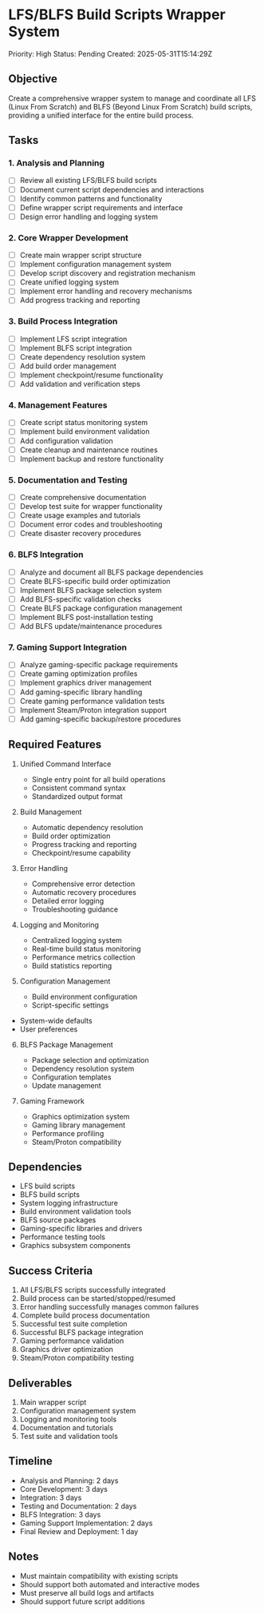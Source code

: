 # LFS/BLFS Build Scripts Wrapper System
Priority: High
Status: Pending
Created: 2025-05-31T15:14:29Z

## Objective
Create a comprehensive wrapper system to manage and coordinate all LFS (Linux From Scratch) and BLFS (Beyond Linux From Scratch) build scripts, providing a unified interface for the entire build process.

## Tasks

### 1. Analysis and Planning
- [ ] Review all existing LFS/BLFS build scripts
- [ ] Document current script dependencies and interactions
- [ ] Identify common patterns and functionality
- [ ] Define wrapper script requirements and interface
- [ ] Design error handling and logging system

### 2. Core Wrapper Development
- [ ] Create main wrapper script structure
- [ ] Implement configuration management system
- [ ] Develop script discovery and registration mechanism
- [ ] Create unified logging system
- [ ] Implement error handling and recovery mechanisms
- [ ] Add progress tracking and reporting

### 3. Build Process Integration
- [ ] Implement LFS script integration
- [ ] Implement BLFS script integration
- [ ] Create dependency resolution system
- [ ] Add build order management
- [ ] Implement checkpoint/resume functionality
- [ ] Add validation and verification steps

### 4. Management Features
- [ ] Create script status monitoring system
- [ ] Implement build environment validation
- [ ] Add configuration validation
- [ ] Create cleanup and maintenance routines
- [ ] Implement backup and restore functionality

### 5. Documentation and Testing
- [ ] Create comprehensive documentation
- [ ] Develop test suite for wrapper functionality
- [ ] Create usage examples and tutorials
- [ ] Document error codes and troubleshooting
- [ ] Create disaster recovery procedures

### 6. BLFS Integration
- [ ] Analyze and document all BLFS package dependencies
- [ ] Create BLFS-specific build order optimization
- [ ] Implement BLFS package selection system
- [ ] Add BLFS-specific validation checks
- [ ] Create BLFS package configuration management
- [ ] Implement BLFS post-installation testing
- [ ] Add BLFS update/maintenance procedures

### 7. Gaming Support Integration
- [ ] Analyze gaming-specific package requirements
- [ ] Create gaming optimization profiles
- [ ] Implement graphics driver management
- [ ] Add gaming-specific library handling
- [ ] Create gaming performance validation tests
- [ ] Implement Steam/Proton integration support
- [ ] Add gaming-specific backup/restore procedures

## Required Features
1. Unified Command Interface
   - Single entry point for all build operations
   - Consistent command syntax
   - Standardized output format

2. Build Management
   - Automatic dependency resolution
   - Build order optimization
   - Progress tracking and reporting
   - Checkpoint/resume capability

3. Error Handling
   - Comprehensive error detection
   - Automatic recovery procedures
   - Detailed error logging
   - Troubleshooting guidance

4. Logging and Monitoring
   - Centralized logging system
   - Real-time build status monitoring
   - Performance metrics collection
   - Build statistics reporting

5. Configuration Management
   - Build environment configuration
   - Script-specific settings
- System-wide defaults
- User preferences

6. BLFS Package Management
   - Package selection and optimization
   - Dependency resolution system
   - Configuration templates
   - Update management

7. Gaming Framework
   - Graphics optimization system
   - Gaming library management
   - Performance profiling
   - Steam/Proton compatibility

## Dependencies
- LFS build scripts
- BLFS build scripts
- System logging infrastructure
- Build environment validation tools
- BLFS source packages
- Gaming-specific libraries and drivers
- Performance testing tools
- Graphics subsystem components

## Success Criteria
1. All LFS/BLFS scripts successfully integrated
2. Build process can be started/stopped/resumed
3. Error handling successfully manages common failures
4. Complete build process documentation
5. Successful test suite completion
6. Successful BLFS package integration
7. Gaming performance validation
8. Graphics driver optimization
9. Steam/Proton compatibility testing

## Deliverables
1. Main wrapper script
2. Configuration management system
3. Logging and monitoring tools
4. Documentation and tutorials
5. Test suite and validation tools

## Timeline
- Analysis and Planning: 2 days
- Core Development: 3 days
- Integration: 3 days
- Testing and Documentation: 2 days
- BLFS Integration: 3 days
- Gaming Support Implementation: 2 days
- Final Review and Deployment: 1 day

## Notes
- Must maintain compatibility with existing scripts
- Should support both automated and interactive modes
- Must preserve all build logs and artifacts
- Should support future script additions

